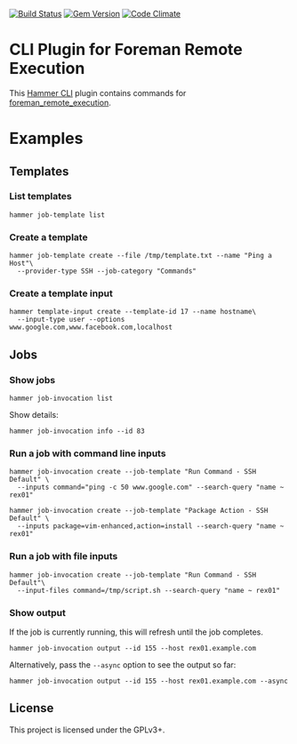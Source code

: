 [![Build Status](https://api.travis-ci.org/theforeman/hammer_cli_foreman_remote_execution.svg)](https://travis-ci.org/theforeman/hammer_cli_foreman_remote_execution)
[![Gem Version](https://img.shields.io/gem/v/hammer_cli_foreman_remote_execution.svg)](https://rubygems.org/gems/hammer_cli_foreman_remote_execution)
[![Code Climate](https://codeclimate.com/github/theforeman/hammer_cli_foreman_remote_execution/badges/gpa.svg)](https://codeclimate.com/github/theforeman/hammer_cli_foreman_remote_execution)


CLI Plugin for Foreman Remote Execution
=======================================

This [Hammer CLI](https://github.com/theforeman/hammer-cli) plugin contains commands for [foreman_remote_execution](https://github.com/theforeman/foreman_remote_execution).

# Examples

## Templates

### List templates

```
hammer job-template list
```

### Create a template

```
hammer job-template create --file /tmp/template.txt --name "Ping a Host"\
  --provider-type SSH --job-category "Commands"
```

### Create a template input

```
hammer template-input create --template-id 17 --name hostname\
  --input-type user --options www.google.com,www.facebook.com,localhost
```

## Jobs

### Show jobs

```
hammer job-invocation list
```

Show details:

```
hammer job-invocation info --id 83
```

### Run a job with command line inputs

```
hammer job-invocation create --job-template "Run Command - SSH Default" \
  --inputs command="ping -c 50 www.google.com" --search-query "name ~ rex01"
```

```
hammer job-invocation create --job-template "Package Action - SSH Default" \
  --inputs package=vim-enhanced,action=install --search-query "name ~ rex01"
```

### Run a job with file inputs

```
hammer job-invocation create --job-template "Run Command - SSH Default"\
  --input-files command=/tmp/script.sh --search-query "name ~ rex01"
```

### Show output

If the job is currently running, this will refresh until the job completes.

```
hammer job-invocation output --id 155 --host rex01.example.com
```

Alternatively, pass the `--async` option to see the output so far:

```
hammer job-invocation output --id 155 --host rex01.example.com --async
```

## License

This project is licensed under the GPLv3+.
